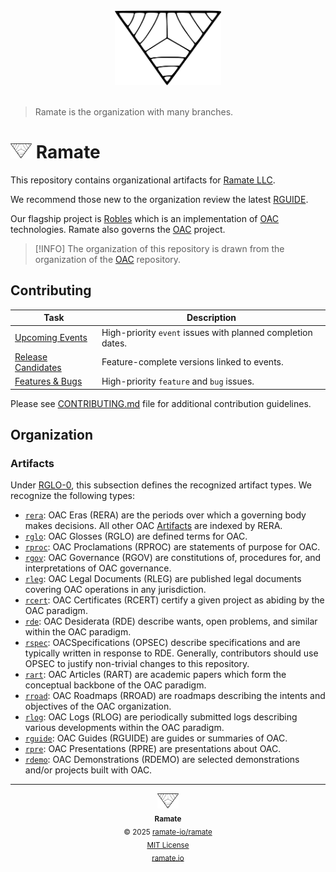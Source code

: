 <div align="center">
  <picture>
    <source srcset="./assets/ramate-inverted-transparent.png" media="(prefers-color-scheme: dark)">
    <img src="./assets/ramate-transparent.png" alt="Ramate" height="120">
  </picture>
</div>
</br>

> Ramate is the organization with many branches.

<h1>
  <picture>
    <source srcset="./assets/ramate-inverted-transparent.png" media="(prefers-color-scheme: dark)">
    <img height="24" src="./assets/ramate-transparent.png" alt="Ramate"/>
  </picture>
  Ramate
</h1>

This repository contains organizational artifacts for [Ramate LLC](https://www.ramate.io).

We recommend those new to the organization review the latest [RGUIDE](./rguide/rera-000-000-000-dulan/rguide-000-000-000/README.md).

Our flagship project is [Robles](https://github.com/ramate-io/robles) which is an implementation of [OAC](https://github.com/ramate-io/oac) technologies. Ramate also governs the [OAC](https://github.com/ramate-io/oac) project.

> [!INFO]
> The organization of this repository is drawn from the organization of the [OAC](https://github.com/ramate-io/oac) repository.

## Contributing

| Task | Description |
|------|-------------|
| [Upcoming Events](https://github.com/ramate-io/oac/issues?q=is%3Aissue%20state%3Aopen%20label%3Apriority%3Ahigh%2Cpriority%3Amedium%20label%3Aevent) | High-priority `event` issues with planned completion dates. |
| [Release Candidates](https://github.com/ramate-io/oac/issues?q=is%3Aissue%20state%3Aopen%20label%3Arelease-candidate) | Feature-complete versions linked to events. |
| [Features & Bugs](https://github.com/ramate-io/oac/issues?q=is%3Aissue%20state%3Aopen%20label%3Afeature%2Cbug%20label%3Apriority%3Aurgent%2Cpriority%3Ahigh) | High-priority `feature` and `bug` issues. |

Please see [CONTRIBUTING.md](CONTRIBUTING.md) file for additional contribution guidelines.

## Organization

### Artifacts
Under [RGLO-0](./rglo/rera-000-000-000-dulan/rglo-000-000-000-artifact/README.md), this subsection defines the recognized artifact types. We recognize the following types:
- [`rera`](./rera): OAC Eras (RERA) are the periods over which a governing body makes decisions. All other OAC [Artifacts](./rglo/rera-000-000-000-dulan/rglo-000-000-000-artifact/README.md) are indexed by RERA.
- [`rglo`](./rglo/): OAC Glosses (RGLO) are defined terms for OAC.
- [`rproc`](./opurp/): OAC Proclamations (RPROC) are statements of purpose for OAC.
- [`rgov`](./rgov/): OAC Governance (RGOV) are constitutions of, procedures for, and interpretations of OAC governance.
- [`rleg`](./rleg/): OAC Legal Documents (RLEG) are published legal documents covering OAC operations in any jurisdiction.
- [`rcert`](./rcert/): OAC Certificates (RCERT) certify a given project as abiding by the OAC paradigm.
- [`rde`](./rde/): OAC Desiderata (RDE) describe wants, open problems, and similar within the OAC paradigm.
- [`rspec`](./rspec): OACSpecifications (OPSEC) describe specifications and are typically written in response to RDE. Generally, contributors should use OPSEC to justify non-trivial changes to this repository.
- [`rart`](./rart/): OAC Articles (RART) are academic papers which form the conceptual backbone of the OAC paradigm.
- [`rroad`](./rroad/): OAC Roadmaps (RROAD) are roadmaps describing the intents and objectives of the OAC organization.
- [`rlog`](./rlog/): OAC Logs (RLOG) are periodically submitted logs describing various developments within the OAC paradigm.
- [`rguide`](./rguide/): OAC Guides (RGUIDE) are guides or summaries of OAC.
- [`rpre`](./rpre/): OAC Presentations (RPRE) are presentations about OAC.
- [`rdemo`](./rdemo/): OAC Demonstrations (RDEMO) are selected demonstrations and/or projects built with OAC.

<!--OAC FOOTER: DO NOT REMOVE THIS LINE-->
---

<div align="center">
  <a href="https://github.com/ramate-io/oac">
    <picture>
      <source srcset="/assets/ramate-inverted-transparent.png" media="(prefers-color-scheme: dark)">
      <img height="24" src="/assets/ramate-transparent.png" alt="Ramate"/>
    </picture>
  </a>
  <br/>
  <sub>
    <b>Ramate</b>
    <br/>
    &copy; 2025 <a href="https://github.com/ramate-io/ramate">ramate-io/ramate</a>
    <br/>
    <a href="https://github.com/ramate-io/ramate/blob/main/LICENSE">MIT License</a>
    <br/>
    <a href="https://www.ramate.io">ramate.io</a>
  </sub>
</div>

